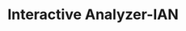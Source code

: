 ---
word: "true"

title: "Interactive Analyzer-IAN"

categories: ['']

tags: ['Interactive', 'Analyzer', 'IAN']

arwords: 'المحلل النحوي التفاعلي'

arexps: []

enwords: ['Interactive Analyzer-IAN']

enexps: []

arlexicons: 'ح'

enlexicons: 'I'

authors: ['Ruqayya Roshdy']

translators: ['']

citations: 'مقدمة في حوسبة اللغة العربية'

sources: 'مركز الملك عبدالله بن عبدالعزيز الدولي لخدمة اللغة العربية'

slug: ""
---